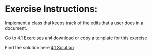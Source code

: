 
# Exercise Instructions: 

Implement a class that keeps track of the edits that a user does in a document. 

Go to [4.1 Exercises](../../../Resources/Python_Files/4.1-Exercises.py) and download or copy a template for this exercise


Find the solution here [4.1 Solution](../../../Resources/Python_Files/4.1-Solution.py) 